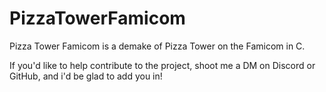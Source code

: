 # PizzaTowerFamicom
Pizza Tower Famicom is a demake of Pizza Tower on the Famicom in C.

If you'd like to help contribute to the project, shoot me a DM on Discord or GitHub, and i'd be glad to add you in!
